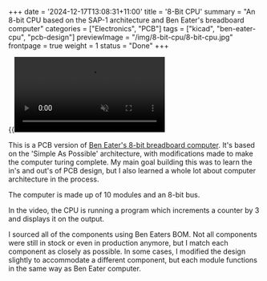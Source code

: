 +++
date = '2024-12-17T13:08:31+11:00'
title = '8-Bit CPU'
summary = "An 8-bit CPU based on the SAP-1 architecture and Ben Eater's breadboard computer"
categories = ["Electronics", "PCB"]
tags = ["kicad", "ben-eater-cpu", "pcb-design"]
previewImage = "/img/8-bit-cpu/8-bit-cpu.jpg"
frontpage = true
weight = 1
status = "Done"
+++

{{<video src="cpu_running" loop="true" autoplay="true" muted="true">}}

This is a PCB version of [Ben Eater's 8-bit breadboard computer](https://eater.net/8bit). It's based on the 'Simple As Possible' architecture, with modifications made to make the computer turing complete. My main goal building this was to learn the in's and out's of PCB design, but I also learned a whole lot about computer architecture in the process.

The computer is made up of 10 modules and an 8-bit bus.

In the video, the CPU is running a program which increments a counter by 3 and displays it on the output.

I sourced all of the components using Ben Eaters BOM. Not all components were still in stock or even in production anymore, but I match each component as closely as possible. In some cases, I modified the design slightly to accommodate a different component, but each module functions in the same way as Ben Eater computer.